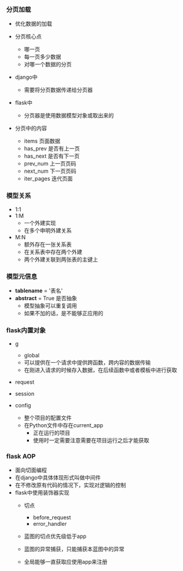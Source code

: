 ### 分页加载
- 优化数据的加载
- 分页核心点
    - 哪一页
    - 每一页多少数据
    - 对哪一个数据的分页

- django中
    - 需要将分页数据传递给分页器
- flask中
    - 分页器是使用数据模型对象或取出来的
- 分页中的内容
    - items 页面数据
    - has_prev 是否有上一页
    - has_next 是否有下一页
    - prev_num 上一页页码
    - next_num 下一页页码
    - iter_pages 迭代页面
### 模型关系
- 1:1
- 1:M
    - 一个外建实现
    - 在多个申明外建关系
- M:N
    - 额外存在一张关系表
    - 在关系表中存在两个外建
    - 两个外建关联到两张表的主键上

### 模型元信息
- __tablename__ = '表名'
- __abstract__ = True 是否抽象
    - 模型抽象可以重复调用
    - 如果不加的话，是不能够正应用的
    
### flask内置对象
- g
    - global
    - 可以提供在一个请求中提供跨函数，跨内容的数据传输
    - 在刚进入请求的时候存入数据，在后续函数中或者模板中进行获取
    
- request
- session
- config
    - 整个项目的配置文件
    - 在Python文件中存在current_app
        - 正在运行的项目
        - 使用时一定需要注意需要在项目运行之后才能获取

### flask AOP
- 面向切面编程
- 在django中具体体现形式叫做中间件
- 在不修改原有代码的情况下，实现对逻辑的控制
- flask中使用装饰器实现
    - 切点
        - before_request
        - error_handler
        
    - 蓝图的切点优先级低于app
    - 蓝图的异常捕获，只能捕获本蓝图中的异常
    - 全局能够一直获取应使用app来注册
